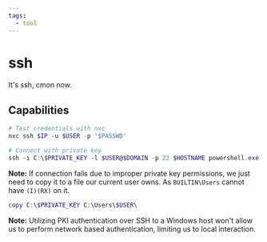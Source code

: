```yaml
---
tags:
  - tool
---
```

# ssh

It's ssh, cmon now.

## Capabilities

```powershell
# Test credentials with nxc
nxc ssh $IP -u $USER -p '$PASSWD'

# Connect with private key
ssh -i C:\$PRIVATE_KEY -l $USER@$DOMAIN -p 22 $HOSTNAME powershell.exe
```

**Note:** If connection fails due to improper private key permissions, we just need to copy it to a file our current user owns. As `BUILTIN\Users` cannot have `(I)(RX)` on it.

```powershell
copy C:\$PRIVATE_KEY C:\Users\$USER\
```

**Note:** Utilizing PKI authentication over SSH to a Windows host won't allow us to perform network based authentication, limiting us to local interaction.
